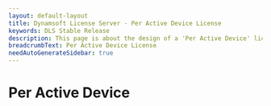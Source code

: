 ```yaml
---
layout: default-layout
title: Dynamsoft License Server - Per Active Device License
keywords: DLS Stable Release
description: This page is about the design of a 'Per Active Device' license option
breadcrumbText: Per Active Device License
needAutoGenerateSidebar: true
---
```


# Per Active Device

